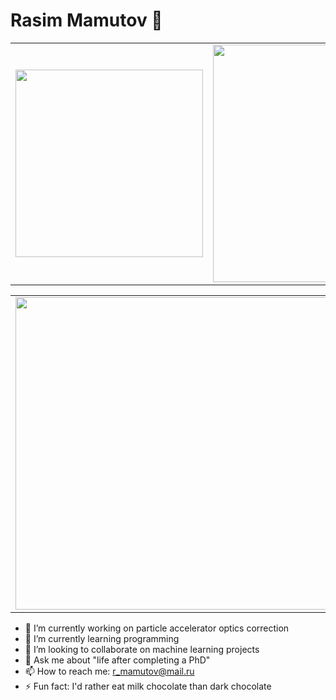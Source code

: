 # Rasim Mamutov 👋

<center>
  <table>
    <tr>
        <td><img width="300px" align="center" src="https://github-readme-stats.vercel.app/api/top-langs/?username=Rasimilian&layout=compact&theme=highcontrast" /></td>
        <td><img align="center" src="https://github-readme-stats.vercel.app/api?username=Rasimilian&show_icons=true&theme=highcontrast&custom_title=GitHub+Stats" width="380"></td>
    </tr>
  </table>
</center>

<center>
  <table>
    <tr>
        <td><img width="500px" align="center" src="https://github-readme-stats.vercel.app/api/wakatime?username=Mamutov&theme=highcontrast&custom_title=Time+Spent&card_height=620" width="500"></td>
    </tr>
  </table>
</center>

- 🔭 I’m currently working on particle accelerator optics correction
- 🌱 I’m currently learning programming
- 👯 I’m looking to collaborate on machine learning projects
- 💬 Ask me about "life after completing a PhD"
- 📫 How to reach me: r_mamutov@mail.ru
- ⚡ Fun fact: I'd rather eat milk chocolate than dark chocolate
